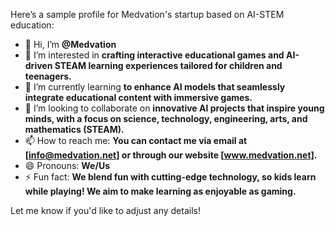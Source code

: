 Here’s a sample profile for Medvation's startup based on AI-STEM education:

- 👋 Hi, I’m **@Medvation**
- 👀 I’m interested in **crafting interactive educational games and AI-driven STEAM learning experiences tailored for children and teenagers.**
- 🌱 I’m currently learning **to enhance AI models that seamlessly integrate educational content with immersive games.**
- 💞️ I’m looking to collaborate on **innovative AI projects that inspire young minds, with a focus on science, technology, engineering, arts, and mathematics (STEAM).**
- 📫 How to reach me: **You can contact me via email at [info@medvation.net] or through our website [www.medvation.net].**
- 😄 Pronouns: **We/Us**
- ⚡ Fun fact: **We blend fun with cutting-edge technology, so kids learn while playing! We aim to make learning as enjoyable as gaming.**

Let me know if you'd like to adjust any details!

<!---
Medvation/Medvation is a ✨ special ✨ repository because its `README.md` (this file) appears on your GitHub profile.
You can click the Preview link to take a look at your changes.
--->
